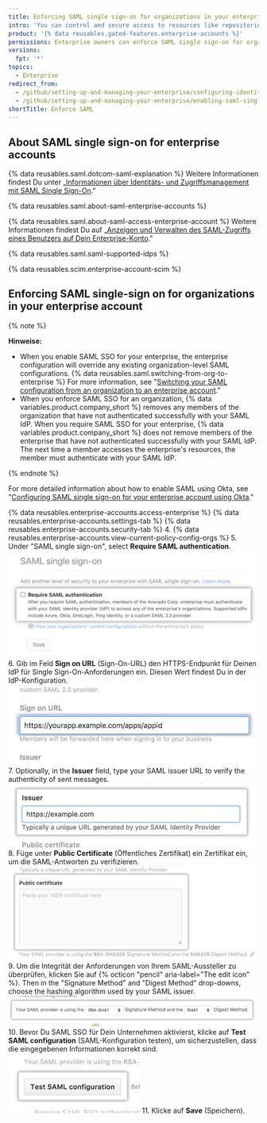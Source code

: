 ```yaml
---
title: Enforcing SAML single sign-on for organizations in your enterprise account
intro: 'You can control and secure access to resources like repositories, issues, and pull requests by enforcing SAML single sign-on (SSO) and centralized authentication through an IdP across all organizations owned by an enterprise account.'
product: '{% data reusables.gated-features.enterprise-accounts %}'
permissions: Enterprise owners can enforce SAML single sign-on for organizations in an enterprise account.
versions:
  fpt: '*'
topics:
  - Enterprise
redirect_from:
  - /github/setting-up-and-managing-your-enterprise/configuring-identity-and-access-management-for-your-enterprise-account/enabling-saml-single-sign-on-for-organizations-in-your-enterprise-account
  - /github/setting-up-and-managing-your-enterprise/enabling-saml-single-sign-on-for-organizations-in-your-enterprise-account
shortTitle: Enforce SAML
---
```


## About SAML single sign-on for enterprise accounts

{% data reusables.saml.dotcom-saml-explanation %} Weitere Informationen findest Du unter „[Informationen über Identitäts- und Zugriffsmanagement mit SAML Single Sign-On](/organizations/managing-saml-single-sign-on-for-your-organization/about-identity-and-access-management-with-saml-single-sign-on)."

{% data reusables.saml.about-saml-enterprise-accounts %}

{% data reusables.saml.about-saml-access-enterprise-account %} Weitere Informationen findest Du auf „[Anzeigen und Verwalten des SAML-Zugriffs eines Benutzers auf Dein Enterprise-Konto](/github/setting-up-and-managing-your-enterprise/viewing-and-managing-a-users-saml-access-to-your-enterprise-account)."

{% data reusables.saml.saml-supported-idps %}

{% data reusables.scim.enterprise-account-scim %}

## Enforcing SAML single-sign on for organizations in your enterprise account

{% note %}

**Hinweise:**

- When you enable SAML SSO for your enterprise, the enterprise configuration will override any existing organization-level SAML configurations. {% data reusables.saml.switching-from-org-to-enterprise %} For more information, see "[Switching your SAML configuration from an organization to an enterprise account](/github/setting-up-and-managing-your-enterprise/configuring-identity-and-access-management-for-your-enterprise-account/switching-your-saml-configuration-from-an-organization-to-an-enterprise-account)."
- When you enforce SAML SSO for an organization, {% data variables.product.company_short %} removes any members of the organization that have not authenticated successfully with your SAML IdP. When you require SAML SSO for your enterprise, {% data variables.product.company_short %} does not remove members of the enterprise that have not authenticated successfully with your SAML IdP. The next time a member accesses the enterprise's resources, the member must authenticate with your SAML IdP.

{% endnote %}

For more detailed information about how to enable SAML using Okta, see "[Configuring SAML single sign-on for your enterprise account using Okta](/github/setting-up-and-managing-your-enterprise/configuring-saml-single-sign-on-for-your-enterprise-account-using-okta)."

{% data reusables.enterprise-accounts.access-enterprise %}
{% data reusables.enterprise-accounts.settings-tab %}
{% data reusables.enterprise-accounts.security-tab %}
4. {% data reusables.enterprise-accounts.view-current-policy-config-orgs %}
5. Under "SAML single sign-on", select **Require SAML authentication**. ![Kontrollkästchen zum Aktivieren von SAML SSO](/assets/images/help/business-accounts/enable-saml-auth-enterprise.png)
6. Gib im Feld **Sign on URL** (Sign-On-URL) den HTTPS-Endpunkt für Deinen IdP für Single Sign-On-Anforderungen ein. Diesen Wert findest Du in der IdP-Konfiguration. ![Feld für die URL, auf die Mitglieder bei der Anmeldung weitergeleitet werden](/assets/images/help/saml/saml_sign_on_url_business.png)
7. Optionally, in the **Issuer** field, type your SAML issuer URL to verify the authenticity of sent messages. ![Feld für den Namen des SAML-Ausstellers](/assets/images/help/saml/saml_issuer.png)
8. Füge unter **Public Certificate** (Öffentliches Zertifikat) ein Zertifikat ein, um die SAML-Antworten zu verifizieren. ![Feld für das öffentliche Zertifikat des Identity Providers](/assets/images/help/saml/saml_public_certificate.png)
9. Um die Integrität der Anforderungen von Ihrem SAML-Aussteller zu überprüfen, klicken Sie auf {% octicon "pencil" aria-label="The edit icon" %}. Then in the "Signature Method" and "Digest Method" drop-downs, choose the hashing algorithm used by your SAML issuer. ![Dropdownmenüs für die Hash-Algorithmen für die Signaturmethode und Digest-Methode, die Dein SAML-Aussteller verwendet](/assets/images/help/saml/saml_hashing_method.png)
10. Bevor Du SAML SSO für Dein Unternehmen aktivierst, klicke auf **Test SAML configuration** (SAML-Konfiguration testen), um sicherzustellen, dass die eingegebenen Informationen korrekt sind. ![Schaltfläche zum Testen der SAML-Konfiguration vor dem Erzwingen](/assets/images/help/saml/saml_test.png)
11. Klicke auf **Save** (Speichern).
